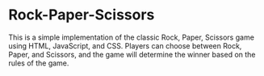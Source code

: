 # Rock-Paper-Scissors 
This is a simple implementation of the classic Rock, Paper, Scissors game using HTML, JavaScript, and CSS. Players can choose between Rock, Paper, and Scissors, and the game will determine the winner based on the rules of the game.
